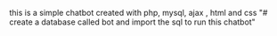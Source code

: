 this is a simple chatbot created with php, mysql, ajax , html and css 
"# create a database called bot and import the sql to run this chatbot" 
